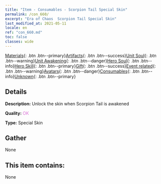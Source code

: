 ```yaml
---
title: "Item - Consumables - Scorpion Tail Special Skin"
permalink: /con_660/
excerpt: "Era of Chaos  Scorpion Tail Special Skin"
last_modified_at: 2021-05-11
locale: en
ref: "con_660.md"
toc: false
classes: wide
---
```

 [Materials](/Items/){: .btn .btn--primary}[Artifacts](/Items/Artifacts/){: .btn .btn--success}[Unit Soul](/Items/UnitSoul/){: .btn .btn--warning}[Unit Awakening](/Items/UnitAwakening/){: .btn .btn--danger}[Hero Soul](/Items/HeroSoul/){: .btn .btn--info}[Hero Skill](/Items/HeroSkill/){: .btn .btn--primary}[Gift](/Items/Gift/){: .btn .btn--success}[Event related](/Items/Events/){: .btn .btn--warning}[Avatars](/Items/Avatars/){: .btn .btn--danger}[Consumables](/Items/Consumables/){: .btn .btn--info}[Unknown](/Items/Unknown/){: .btn .btn--primary}

## Details
 **Description:** Unlock the skin when Scorpion Tail is awakened

 **Quality:** <span style="color: #DA70D6">OK</span>

 **Type:** Special Skin

## Gather

  None

## This item contains:

  None

